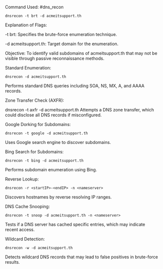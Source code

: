 Command Used: #dns_recon

```
dnsrecon -t brt -d acmeitsupport.th
```

Explanation of Flags:

-t brt: Specifies the brute-force enumeration technique.

-d acmeitsupport.th: Target domain for the enumeration.

Objective: To identify valid subdomains of acmeitsupport.th that may not be visible through passive reconnaissance methods.

Standard Enumeration:

```
dnsrecon -d acmeitsupport.th
```

Performs standard DNS queries including SOA, NS, MX, A, and AAAA records.

Zone Transfer Check (AXFR):

dnsrecon -t axfr -d acmeitsupport.th
Attempts a DNS zone transfer, which could disclose all DNS records if misconfigured.

Google Dorking for Subdomains:

```
dnsrecon -t google -d acmeitsupport.th
```

Uses Google search engine to discover subdomains.

Bing Search for Subdomains:

```
dnsrecon -t bing -d acmeitsupport.th
```

Performs subdomain enumeration using Bing.

Reverse Lookup:

```
dnsrecon -r <startIP>-<endIP> -n <nameserver>
```

Discovers hostnames by reverse resolving IP ranges.

DNS Cache Snooping:

```
dnsrecon -t snoop -d acmeitsupport.th -n <nameserver>
```

Tests if a DNS server has cached specific entries, which may indicate recent access.

Wildcard Detection:

```
dnsrecon -w -d acmeitsupport.th
```

Detects wildcard DNS records that may lead to false positives in brute-force results.